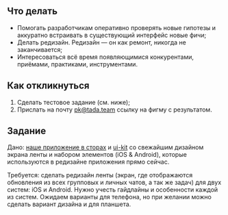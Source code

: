 ## Что делать
 * Помогать разработчикам оперативно проверять новые гипотезы и аккуратно встраивать в существующий интерфейс новые фичи;
 * Делать редизайн. Редизайн — он как ремонт, никогда не заканчивается;
 * Интересоваться всё время появляющимися конкурентами, приёмами, практиками, инструментами.

## Как откликнуться
 1. Сделать тестовое задание (см. ниже);
 2. Прислать на почту pk@tada.team ссылку на фигму с результатом.

## Задание
Дано: [наше приложение в сторах](https://tada.team/getapp) и [ui-kit](https://www.figma.com/file/5VBtKRiMSysyy88g4AuluE/%D0%A2%D0%B5%D1%81%D1%82%D0%BE%D0%B2%D0%BE%D0%B5-%D0%B7%D0%B0%D0%B4%D0%B0%D0%BD%D0%B8%D0%B5-%D0%BD%D0%B0-UI?node-id=5%3A0) со свежайшим дизайном экрана ленты и набором элементов (iOS & Android), которые используются в редизайне приложения прямо сейчас.

Требуется: сделать редизайн ленты (экран, где отображаются обновления из всех групповых и личных чатов, а так же задач) для двух систем: iOS и Android. Нужно учесть  гайдлайны и особенности каждой из систем. Ожидаем варианты для телефона, но при желании можно сделать вариант дизайна и для планшета.
